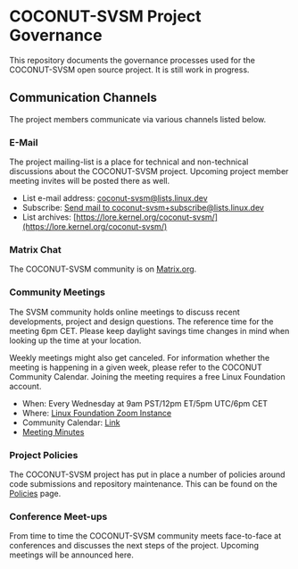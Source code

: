 # COCONUT-SVSM Project Governance

This repository documents the governance processes used for the COCONUT-SVSM
open source project. It is still work in progress.

## Communication Channels

The project members communicate via various channels listed below.

### E-Mail

The project mailing-list is a place for technical and non-technical discussions
about the COCONUT-SVSM project. Upcoming project member meeting invites will be
posted there as well.

* List e-mail address: [coconut-svsm@lists.linux.dev](mailto:coconut-svsm@lists.linux.dev)
* Subscribe: [Send mail to coconut-svsm+subscribe@lists.linux.dev](mailto:coconut-svsm+subscribe@lists.linux.dev)
* List archives: [https://lore.kernel.org/coconut-svsm/](https://lore.kernel.org/coconut-svsm/)

### Matrix Chat

The COCONUT-SVSM community is on [Matrix.org](https://matrix.to/#/#coconut-svsm:matrix.org).

### Community Meetings

The SVSM community holds online meetings to discuss recent developments,
project and design questions. The reference time for the meeting 6pm CET.
Please keep daylight savings time changes in mind when looking up the time at
your location.

Weekly meetings might also get canceled. For information whether the meeting is
happening in a given week, please refer to the COCONUT Community Calendar.
Joining the meeting requires a free Linux Foundation account.

* When: Every Wednesday at 9am PST/12pm ET/5pm UTC/6pm CET
* Where: [Linux Foundation Zoom Instance](https://zoom-lfx.platform.linuxfoundation.org/meeting/91564675975?password=74a7ea7b-e98c-443b-88cd-94ce45b977cd)
* Community Calendar: [Link](https://zoom-lfx.platform.linuxfoundation.org/meetings/coconut-svsm?view=week)
* [Meeting Minutes](Meetings/README.md)

### Project Policies

The COCONUT-SVSM project has put in place a number of policies around code
submissions and repository maintenance. This can be found on the
[Policies](Policies/README.md) page.

### Conference Meet-ups

From time to time the COCONUT-SVSM community meets face-to-face at conferences
and discusses the next steps of the project. Upcoming meetings will be
announced here.
